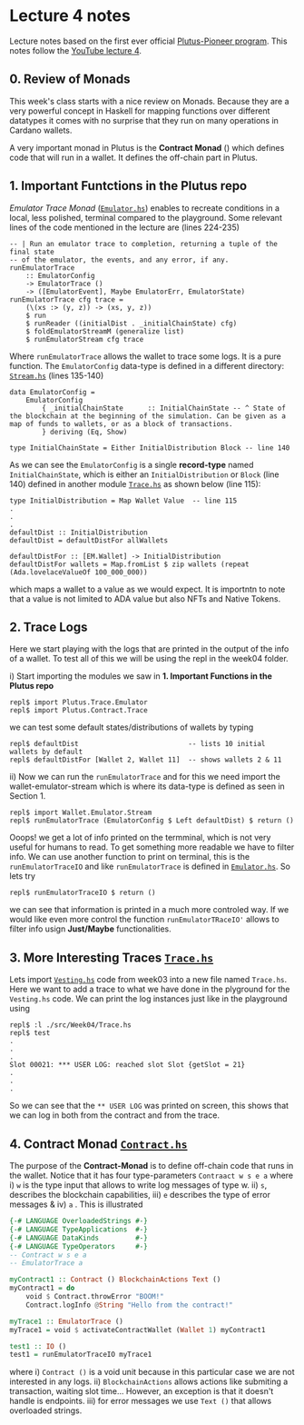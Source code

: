 # Lecture 4 notes
Lecture notes based on the first ever official [Plutus-Pioneer program](https://github.com/input-output-hk/plutus-pioneer-program). This notes follow the [YouTube lecture 4](https://www.youtube.com/watch?v=FUglEDP5brI&t=7116s).


## 0. Review of Monads

This week's class starts with a nice review on Monads. Because they are a very powerful concept in Haskell for mapping functions over different datatypes it comes with no surprise that they run on many operations in Cardano wallets.

A very important monad in Plutus is the **Contract Monad** ([]()) which defines code that will run in a wallet. It defines the off-chain part in Plutus.

## 1. Important Funtctions in the Plutus repo

*Emulator Trace Monad* ([`Emulator.hs`](https://github.com/input-output-hk/plutus/blob/master/plutus-contract/src/Plutus/Trace/Emulator.hs)) enables to recreate conditions in a local, less polished, terminal compared to the playground. Some relevant lines of the code mentioned in the lecture are (lines 224-235)

    -- | Run an emulator trace to completion, returning a tuple of the final state
    -- of the emulator, the events, and any error, if any.
    runEmulatorTrace
        :: EmulatorConfig
        -> EmulatorTrace ()
        -> ([EmulatorEvent], Maybe EmulatorErr, EmulatorState)
    runEmulatorTrace cfg trace =
        (\(xs :> (y, z)) -> (xs, y, z))
        $ run
        $ runReader ((initialDist . _initialChainState) cfg)
        $ foldEmulatorStreamM (generalize list)
        $ runEmulatorStream cfg trace
        
Where `runEmulatorTrace` allows the wallet to trace some logs. It is a pure function. The `EmulatorConfig` data-type is defined in a different directory: [`Stream.hs`](https://github.com/input-output-hk/plutus/blob/master/plutus-contract/src/Wallet/Emulator/Stream.hs) (lines 135-140)

    data EmulatorConfig =
        EmulatorConfig
            { _initialChainState      :: InitialChainState -- ^ State of the blockchain at the beginning of the simulation. Can be given as a map of funds to wallets, or as a block of transactions.
            } deriving (Eq, Show)

    type InitialChainState = Either InitialDistribution Block -- line 140

As we can see    the `EmulatorConfig` is a single **record-type** named `InitialChainState`, which is either an `InitialDistribution` or `Block` (line 140) defined in another module [`Trace.hs`](https://github.com/input-output-hk/plutus/blob/master/plutus-contract/src/Plutus/Contract/Trace.hs) as shown below (line 115):

    type InitialDistribution = Map Wallet Value  -- line 115
    .
    .
    .
    defaultDist :: InitialDistribution
    defaultDist = defaultDistFor allWallets

    defaultDistFor :: [EM.Wallet] -> InitialDistribution
    defaultDistFor wallets = Map.fromList $ zip wallets (repeat (Ada.lovelaceValueOf 100_000_000))

which maps a wallet to a value as we would expect. It is importntn to note that a value is not limited to ADA value but also NFTs and Native Tokens.

## 2. Trace Logs 

Here we start playing with the logs that are printed in the output of the info of a wallet. To test all of this we will be using the repl in the week04 folder. 

i) Start importing the modules we saw in **1. Important Functions in the Plutus repo**

    repl$ import Plutus.Trace.Emulator
    repl$ import Plutus.Contract.Trace
    
we can test some default states/distributions of wallets by typing

    repl$ defaultDist                           -- lists 10 initial wallets by default
    repl$ defaultDistFor [Wallet 2, Wallet 11]  -- shows wallets 2 & 11
      
ii) Now we can run the `runEmulatorTrace` and for this we need import the wallet-emulator-stream which is where its data-type is defined as seen in Section 1. 

    repl$ import Wallet.Emulator.Stream
    repl$ runEmulatorTrace (EmulatorConfig $ Left defaultDist) $ return ()
    
Ooops! we get a lot of info printed on the termminal, which is not very useful for humans to read. To get something more readable we have to filter info. We can use another function to print on terminal, this is the `runEmulatorTraceIO` and like `runEmulatorTrace` is defined in [`Emulator.hs`](https://github.com/input-output-hk/plutus/blob/master/plutus-contract/src/Plutus/Trace/Emulator.hs). So lets try

    repl$ runEmulatorTraceIO $ return ()
    
we can see that information is printed in a much more controled way. If we would like even more control the function `runEmulatorTRaceIO'` allows to filter info usign **Just/Maybe** functionalities.

## 3. More Interesting Traces [`Trace.hs`](https://github.com/Igodlab/plutus-pioneer-program/blob/main/code/week04/src/Week04/Trace.hs)

Lets import [`Vesting.hs`](https://github.com/Igodlab/plutus-pioneer-program/blob/main/code/week03/src/Week03/Vesting.hs) code from week03 into a new file named `Trace.hs`. Here we want to add a trace to what we have done in the plyground for the `Vesting.hs` code. We can print the log instances just like in the playground using

    repl$ :l ./src/Week04/Trace.hs
    repl$ test
    .
    .
    .
    Slot 00021: *** USER LOG: reached slot Slot {getSlot = 21}
    .
    .
    .

So we can see that the `** USER LOG` was printed on screen, this shows that we can log in both from the contract and from the trace.
    
## 4. Contract Monad [`Contract.hs`](https://github.com/Igodlab/plutus-pioneer-program/blob/main/code/week04/src/Week04/Contract.hs)

The purpose of the **Contract-Monad** is to define off-chain code that runs in the wallet. Notice that it has four type-parameters `Contraact w s e a` where i) `w` is the type input that allows to write log messages of type w. ii) `s`, describes the blockchain capabilities, iii) `e` describes the type of error messages & iv) `a` . This is illustrated 

```haskell
{-# LANGUAGE OverloadedStrings #-}
{-# LANGUAGE TypeApplications  #-}
{-# LANGUAGE DataKinds         #-}
{-# LANGUAGE TypeOperators     #-}
-- Contract w s e a
-- EmulatorTrace a

myContract1 :: Contract () BlockchainActions Text ()
myContract1 = do
    void $ Contract.throwError "BOOM!"
    Contract.logInfo @String "Hello from the contract!"

myTrace1 :: EmulatorTrace ()
myTrace1 = void $ activateContractWallet (Wallet 1) myContract1

test1 :: IO ()
test1 = runEmulatorTraceIO myTrace1
```

where i) `Contract ()` is a void unit because in this particular case we are not interested in any logs. ii) `BlockchainActions` allows actions like submiting a transaction, waiting slot time... However, an exception is that it doesn't handle is endpoints. iii) for error messages we use `Text ()` that allows overloaded strings.

